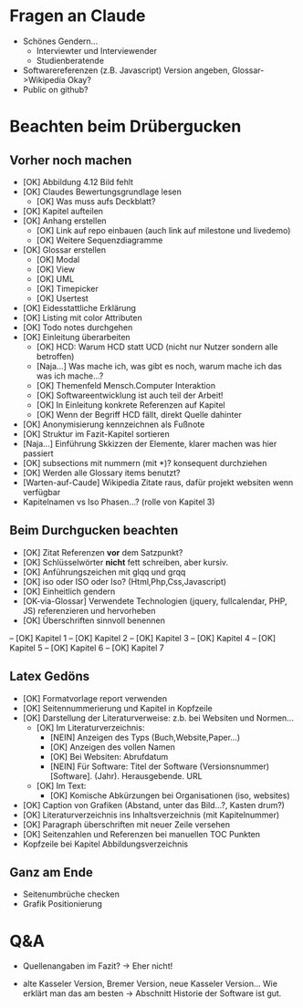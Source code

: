 # Fragen an Claude

- Schönes Gendern...
    - Interviewter und Interviewender
    - Studienberatende
- Softwarereferenzen (z.B. Javascript) Version angeben, Glossar->Wikipedia Okay?
- Public on github?




# Beachten beim Drübergucken
## Vorher noch machen
- [OK] Abbildung 4.12 Bild fehlt
- [OK] Claudes Bewertungsgrundlage lesen
    - [OK] Was muss aufs Deckblatt?
- [OK] Kapitel aufteilen
- [OK] Anhang erstellen
    - [OK] Link auf repo einbauen (auch link auf milestone und livedemo)
    - [OK] Weitere Sequenzdiagramme
- [OK] Glossar erstellen
    - [OK] Modal
    - [OK] View
    - [OK] UML
    - [OK] Timepicker
    - [OK] Usertest
- [OK] Eidesstattliche Erklärung
- [OK] Listing mit color Attributen
- [OK] Todo notes durchgehen
- [OK] Einleitung überarbeiten
    - [OK] HCD: Warum HCD statt UCD (nicht nur Nutzer sondern alle betroffen)
    - [Naja...] Was mache ich, was gibt es noch, warum mache ich das was ich mache...?
    - [OK] Themenfeld Mensch.Computer Interaktion
    - [OK] Softwareentwicklung ist auch teil der Arbeit!
    - [OK] In Einleitung konkrete Referenzen auf Kapitel
    - [OK] Wenn der Begriff HCD fällt, direkt Quelle dahinter
- [OK] Anonymisierung kennzeichnen als Fußnote
- [OK] Struktur im Fazit-Kapitel sortieren
- [Naja...] Einführung Skkizzen der Elemente, klarer machen was hier passiert
- [OK] subsections mit nummern (mit *)? konsequent durchziehen
- [OK] Werden alle Glossary items benutzt?
- [Warten-auf-Caude] Wikipedia Zitate raus, dafür projekt websiten wenn verfügbar 
- Kapitelnamen vs Iso Phasen...? (rolle von Kapitel 3)


## Beim Durchgucken beachten
- [OK] Zitat Referenzen **vor** dem Satzpunkt?
- [OK] Schlüsselwörter **nicht** fett schreiben, aber kursiv.
- [OK] Anführungszeichen mit glqq und grqq
- [OK] iso oder ISO oder Iso? (Html,Php,Css,Javascript)
- [OK] Einheitlich gendern
- [OK-via-Glossar] Verwendete Technologien (jquery, fullcalendar, PHP, JS) referenzieren und hervorheben
- [OK] Überschriften sinnvoll benennen


– [OK] Kapitel 1
– [OK] Kapitel 2
– [OK] Kapitel 3
– [OK] Kapitel 4
– [OK] Kapitel 5
– [OK] Kapitel 6
– [OK] Kapitel 7

## Latex Gedöns
- [OK] Formatvorlage report verwenden
- [OK] Seitennummerierung und Kapitel in Kopfzeile
- [OK] Darstellung der Literaturverweise: z.b. bei Websiten und Normen...
    - [OK] Im Literaturverzeichnis:
        - [NEIN] Anzeigen des Typs (Buch,Website,Paper...)
        - [OK] Anzeigen des vollen Namen
        - [OK] Bei Websiten: Abrufdatum
        - [NEIN] Für Software: Titel der Software (Versionsnummer) [Software]. (Jahr). Herausgebende. URL
    - [OK] Im Text:
        - [OK] Komische Abkürzungen bei Organisationen (iso, websites)
- [OK] Caption von Grafiken (Abstand, unter das Bild...?, Kasten drum?)
- [OK] Literaturverzeichnis ins Inhaltsverzeichnis (mit Kapitelnummer)
- [OK] Paragraph überschriften mit neuer Zeile versehen
- [OK] Seitenzahlen und Referenzen bei manuellen TOC Punkten
- Kopfzeile bei Kapitel Abbildungsverzeichnis

## Ganz am Ende
- Seitenumbrüche checken
- Grafik Positionierung

# Q&A
- Quellenangaben im Fazit?
-> Eher nicht!

- alte Kasseler Version, Bremer Version, neue Kasseler Version... Wie erklärt man das am besten
-> Abschnitt Historie der Software ist gut.